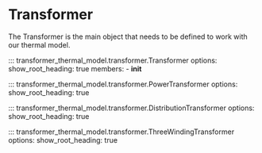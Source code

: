 <!--
SPDX-FileCopyrightText: Contributors to the Transformer Thermal Model project

SPDX-License-Identifier: MPL-2.0
-->
# Transformer

The Transformer is the main object that needs to be defined to work with
our thermal model.

::: transformer_thermal_model.transformer.Transformer
    options:
        show_root_heading: true
    members:
        - __init__

::: transformer_thermal_model.transformer.PowerTransformer
    options:
        show_root_heading: true

::: transformer_thermal_model.transformer.DistributionTransformer
    options:
        show_root_heading: true

::: transformer_thermal_model.transformer.ThreeWindingTransformer
    options:
        show_root_heading: true